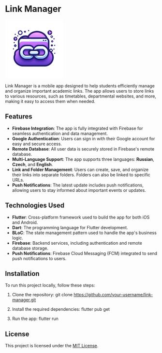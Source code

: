 # Link Manager

![app](assets/images/logo.png)

Link Manager is a mobile app designed to help students efficiently manage and organize important academic links. The app allows users to store links to various resources, such as timetables, departmental websites, and more, making it easy to access them when needed.

## Features

- **Firebase Integration**: The app is fully integrated with Firebase for seamless authentication and data management.
- **Google Authentication**: Users can sign in with their Google account for easy and secure access.
- **Remote Database**: All user data is securely stored in Firebase's remote database.
- **Multi-Language Support**: The app supports three languages: **Russian**, **Czech**, and **English**.
- **Link and Folder Management**: Users can create, save, and organize their links into separate folders. Folders can also be linked to specific URLs.
- **Push Notifications**: The latest update includes push notifications, allowing users to stay informed about important events or updates.

## Technologies Used

- **Flutter**: Cross-platform framework used to build the app for both iOS and Android.
- **Dart**: The programming language for Flutter development.
- **BLoC**: The state management pattern used to handle the app's business logic.
- **Firebase**: Backend services, including authentication and remote database storage.
- **Push Notifications**: Firebase Cloud Messaging (FCM) integrated to send push notifications to users.

## Installation

To run this project locally, follow these steps:

1. Clone the repository:
   git clone https://github.com/your-username/link-manager.git

2. Install the required dependencies:
   flutter pub get

3. Run the app:
   flutter run

## License

This project is licensed under the [MIT License](LICENSE).
